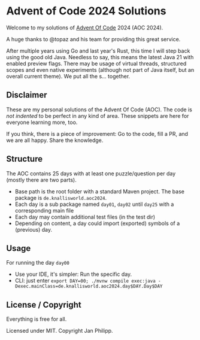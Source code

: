 # Advent of Code 2024 Solutions

Welcome to my solutions of [Advent Of Code](http://adventofcode.com) 2024 (AOC 2024).

A huge thanks to @topaz and his team for providing this great service.

After multiple years using Go and last year's Rust, this time I will step back using
the good old Java. Needless to say, this means the latest Java 21 with enabled preview
flags. There may be usage of virtual threads, structured scopes and even
native experiments (although not part of Java itself, but an overall current theme).
We put all the s… together.

## Disclaimer

These are my personal solutions of the Advent Of Code (AOC). The code is
*not indented* to be perfect in any kind of area. 
These snippets are here for everyone learning more, too.

If you think, there is a piece of improvement: Go to the code,
fill a PR, and we are all happy. Share the knowledge.

## Structure

The AOC contains 25 days with at least one puzzle/question per day (mostly there are two parts).

* Base path is the root folder with a standard Maven project. The base
  package is `de.knallisworld.aoc2024`.
* Each day is a sub package named `day01`, `day02` until `day25` with
  a corresponding main file
* Each day may contain additional test files (in the test dir)
* Depending on content, a day could import (exported) symbols of a (previous) day.

## Usage

For running the day `day00`

* Use your IDE, it's simpler: Run the specific day.
* CLI: just enter `export DAY=00; ./mvnw compile exec:java -Dexec.mainClass=de.knallisworld.aoc2024.day$DAY.Day$DAY`

## License / Copyright

Everything is free for all.

Licensed under MIT. Copyright Jan Philipp.
